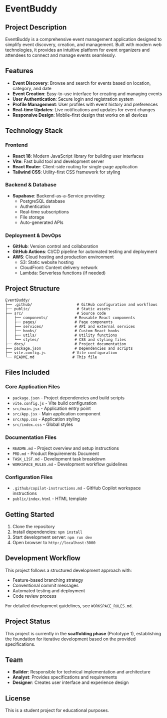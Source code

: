 # EventBuddy

## Project Description

EventBuddy is a comprehensive event management application designed to simplify event discovery, creation, and management. Built with modern web technologies, it provides an intuitive platform for event organizers and attendees to connect and manage events seamlessly.

## Features

- **Event Discovery**: Browse and search for events based on location, category, and date
- **Event Creation**: Easy-to-use interface for creating and managing events
- **User Authentication**: Secure login and registration system
- **Profile Management**: User profiles with event history and preferences
- **Real-time Updates**: Live notifications and updates for event changes
- **Responsive Design**: Mobile-first design that works on all devices

## Technology Stack

### Frontend
- **React 18**: Modern JavaScript library for building user interfaces
- **Vite**: Fast build tool and development server
- **React Router**: Client-side routing for single-page application
- **Tailwind CSS**: Utility-first CSS framework for styling

### Backend & Database
- **Supabase**: Backend-as-a-Service providing:
  - PostgreSQL database
  - Authentication
  - Real-time subscriptions
  - File storage
  - Auto-generated APIs

### Deployment & DevOps
- **GitHub**: Version control and collaboration
- **GitHub Actions**: CI/CD pipeline for automated testing and deployment
- **AWS**: Cloud hosting and production environment
  - S3: Static website hosting
  - CloudFront: Content delivery network
  - Lambda: Serverless functions (if needed)

## Project Structure

```
EventBuddy/
├── .github/                    # GitHub configuration and workflows
├── public/                     # Static assets
├── src/                        # Source code
│   ├── components/            # Reusable React components
│   ├── pages/                 # Page components
│   ├── services/              # API and external services
│   ├── hooks/                 # Custom React hooks
│   ├── utils/                 # Utility functions
│   └── styles/                # CSS and styling files
├── docs/                      # Project documentation
├── package.json               # Dependencies and scripts
├── vite.config.js            # Vite configuration
└── README.md                 # This file
```

## Files Included

### Core Application Files
- `package.json` - Project dependencies and build scripts
- `vite.config.js` - Vite build configuration
- `src/main.jsx` - Application entry point
- `src/App.jsx` - Main application component
- `src/App.css` - Application styling
- `src/index.css` - Global styles

### Documentation Files
- `README.md` - Project overview and setup instructions
- `PRD.md` - Product Requirements Document
- `TASK_LIST.md` - Development task breakdown
- `WORKSPACE_RULES.md` - Development workflow guidelines

### Configuration Files
- `.github/copilot-instructions.md` - GitHub Copilot workspace instructions
- `public/index.html` - HTML template

## Getting Started

1. Clone the repository
2. Install dependencies: `npm install`
3. Start development server: `npm run dev`
4. Open browser to `http://localhost:3000`

## Development Workflow

This project follows a structured development approach with:
- Feature-based branching strategy
- Conventional commit messages
- Automated testing and deployment
- Code review process

For detailed development guidelines, see `WORKSPACE_RULES.md`.

## Project Status

This project is currently in the **scaffolding phase** (Prototype 1), establishing the foundation for iterative development based on the provided specifications.

## Team

- **Builder**: Responsible for technical implementation and architecture
- **Analyst**: Provides specifications and requirements
- **Designer**: Creates user interface and experience design

## License

This is a student project for educational purposes.